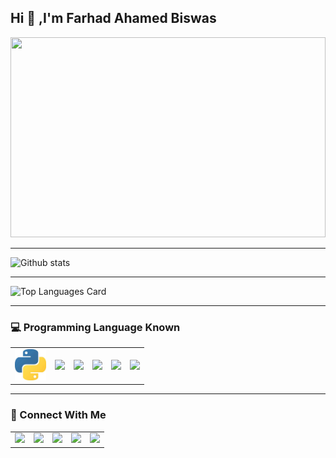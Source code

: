 ## Hi 👋 ,I'm Farhad Ahamed Biswas

<!--
**farhad06/farhad06** is a ✨ _special_ ✨ repository because its `README.md` (this file) appears on your GitHub profile.

Here are some ideas to get you started:

- 🔭 I’m currently working on ...
- 🌱 I’m currently learning ...
- 👯 I’m looking to collaborate on ...
- 🤔 I’m looking for help with ...
- 💬 Ask me about ...
- 📫 How to reach me: ...
- 😄 Pronouns: ...
- ⚡ Fun fact: ...
-->

<img src="https://miro.medium.com/max/1024/1*IfOx-GQtB6eyjaBWqFRe5A.png" height='320' width='100%' >
<hr>

![Github stats](https://github-readme-stats.vercel.app/api?username=farhad06&theme=chartreuse-dark&show_icons=true&count_private=true)

<hr>

![Top Languages Card](https://github-readme-stats.vercel.app/api/top-langs/?username=farhad06&layout=compact)

<hr>

### 💻 Programming Language Known
<table>
  <tr>
    <td><img src="https://github.com/farhad06/farhad06/blob/main/download.jpg" width="50" ></td>
    <td><img src="https://upload.wikimedia.org/wikipedia/commons/thumb/1/18/C_Programming_Language.svg/695px-C_Programming_Language.svg.png" width="50" ></td>
    <td><img src="https://upload.wikimedia.org/wikipedia/commons/thumb/1/18/ISO_C%2B%2B_Logo.svg/1200px-ISO_C%2B%2B_Logo.svg.png" width="50" ></td>
    <td><img src="https://thumbs.dreamstime.com/b/javascript-logo-javascript-logo-white-background-vector-format-available-136765881.jpg" width="50" ></td>
    <td><img src="https://encrypted-tbn0.gstatic.com/images?q=tbn:ANd9GcQa-bW2a0otsQQY_SIQNZQAJEIGTouWE3llEYUIJUA&s" width="50" ></td>
    <td><img src="https://cdn4.iconfinder.com/data/icons/social-media-logos-6/512/121-css3-512.png" width="50" ></td>
  </tr>
</table>  

<hr>

### 🤝 Connect With Me
<table>
  <tr>
    <td><a href="https://www.linkedin.com/in/farhadahamed/" ><img src="https://upload.wikimedia.org/wikipedia/commons/thumb/f/f8/LinkedIn_icon_circle.svg/2048px-LinkedIn_icon_circle.svg.png" width="100" ></a></td>
    <td><a href="mailto: farhadahamed06@gmail.com" ><img src="https://1000logos.net/wp-content/uploads/2021/05/Gmail-logo.png" width="100" ></a></td>
    <td><a href="https://twitter.com/farhadahamed06" ><img src="https://www.pngkey.com/png/full/2-27646_twitter-logo-png-transparent-background-logo-twitter-png.png" width="100" ></a>
    <td><a href="https://github.com/farhad06" ><img src="https://github.githubassets.com/images/modules/logos_page/GitHub-Mark.png" width="100" ></a>
    <td><a href="https://www.hackerrank.com/fa_ahamed134" ><img src="https://upload.wikimedia.org/wikipedia/commons/4/40/HackerRank_Icon-1000px.png" width="100" ></a></td>
  </tr>
</table>  
  
  
  
  
  


